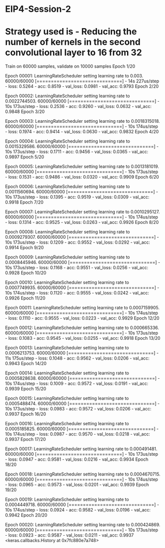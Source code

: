 # EIP4-Session-2

# Strategy used is - Reducing the number of kernels in the second convolutional layer to 16 from 32
Train on 60000 samples, validate on 10000 samples
Epoch 1/20

Epoch 00001: LearningRateScheduler setting learning rate to 0.003.
60000/60000 [==============================] - 14s 227us/step - loss: 0.5264 - acc: 0.8519 - val_loss: 0.0981 - val_acc: 0.9793
Epoch 2/20

Epoch 00002: LearningRateScheduler setting learning rate to 0.0022744503.
60000/60000 [==============================] - 10s 173us/step - loss: 0.2536 - acc: 0.9260 - val_loss: 0.0632 - val_acc: 0.9848
Epoch 3/20

Epoch 00003: LearningRateScheduler setting learning rate to 0.0018315018.
60000/60000 [==============================] - 10s 174us/step - loss: 0.1974 - acc: 0.9414 - val_loss: 0.0630 - val_acc: 0.9832
Epoch 4/20

Epoch 00004: LearningRateScheduler setting learning rate to 0.0015329586.
60000/60000 [==============================] - 10s 173us/step - loss: 0.1711 - acc: 0.9456 - val_loss: 0.0365 - val_acc: 0.9897
Epoch 5/20

Epoch 00005: LearningRateScheduler setting learning rate to 0.0013181019.
60000/60000 [==============================] - 10s 173us/step - loss: 0.1531 - acc: 0.9486 - val_loss: 0.0320 - val_acc: 0.9909
Epoch 6/20

Epoch 00006: LearningRateScheduler setting learning rate to 0.0011560694.
60000/60000 [==============================] - 10s 173us/step - loss: 0.1395 - acc: 0.9519 - val_loss: 0.0309 - val_acc: 0.9918
Epoch 7/20

Epoch 00007: LearningRateScheduler setting learning rate to 0.0010295127.
60000/60000 [==============================] - 10s 174us/step - loss: 0.1314 - acc: 0.9525 - val_loss: 0.0263 - val_acc: 0.9926
Epoch 8/20

Epoch 00008: LearningRateScheduler setting learning rate to 0.0009279307.
60000/60000 [==============================] - 10s 173us/step - loss: 0.1209 - acc: 0.9552 - val_loss: 0.0292 - val_acc: 0.9914
Epoch 9/20

Epoch 00009: LearningRateScheduler setting learning rate to 0.0008445946.
60000/60000 [==============================] - 10s 173us/step - loss: 0.1168 - acc: 0.9551 - val_loss: 0.0256 - val_acc: 0.9928
Epoch 10/20

Epoch 00010: LearningRateScheduler setting learning rate to 0.0007749935.
60000/60000 [==============================] - 10s 174us/step - loss: 0.1120 - acc: 0.9555 - val_loss: 0.0242 - val_acc: 0.9926
Epoch 11/20

Epoch 00011: LearningRateScheduler setting learning rate to 0.0007159905.
60000/60000 [==============================] - 10s 174us/step - loss: 0.1110 - acc: 0.9555 - val_loss: 0.0223 - val_acc: 0.9929
Epoch 12/20

Epoch 00012: LearningRateScheduler setting learning rate to 0.000665336.
60000/60000 [==============================] - 10s 173us/step - loss: 0.1083 - acc: 0.9545 - val_loss: 0.0255 - val_acc: 0.9918
Epoch 13/20

Epoch 00013: LearningRateScheduler setting learning rate to 0.0006213753.
60000/60000 [==============================] - 11s 175us/step - loss: 0.1048 - acc: 0.9562 - val_loss: 0.0206 - val_acc: 0.9943
Epoch 14/20

Epoch 00014: LearningRateScheduler setting learning rate to 0.0005828638.
60000/60000 [==============================] - 10s 174us/step - loss: 0.1009 - acc: 0.9572 - val_loss: 0.0191 - val_acc: 0.9939
Epoch 15/20

Epoch 00015: LearningRateScheduler setting learning rate to 0.0005488474.
60000/60000 [==============================] - 10s 173us/step - loss: 0.0983 - acc: 0.9572 - val_loss: 0.0206 - val_acc: 0.9937
Epoch 16/20

Epoch 00016: LearningRateScheduler setting learning rate to 0.0005185825.
60000/60000 [==============================] - 10s 174us/step - loss: 0.0987 - acc: 0.9570 - val_loss: 0.0218 - val_acc: 0.9937
Epoch 17/20

Epoch 00017: LearningRateScheduler setting learning rate to 0.000491481.
60000/60000 [==============================] - 10s 173us/step - loss: 0.0947 - acc: 0.9581 - val_loss: 0.0216 - val_acc: 0.9934
Epoch 18/20

Epoch 00018: LearningRateScheduler setting learning rate to 0.0004670715.
60000/60000 [==============================] - 10s 174us/step - loss: 0.0965 - acc: 0.9573 - val_loss: 0.0201 - val_acc: 0.9939
Epoch 19/20

Epoch 00019: LearningRateScheduler setting learning rate to 0.0004449718.
60000/60000 [==============================] - 10s 174us/step - loss: 0.0924 - acc: 0.9582 - val_loss: 0.0196 - val_acc: 0.9942
Epoch 20/20

Epoch 00020: LearningRateScheduler setting learning rate to 0.000424869.
60000/60000 [==============================] - 10s 173us/step - loss: 0.0923 - acc: 0.9587 - val_loss: 0.0211 - val_acc: 0.9937
<keras.callbacks.History at 0x7fc880e7a748>
